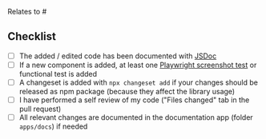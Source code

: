 <!-- Is your PR related to an issue? Then please link it via the "Relates to #" below. Else, remove it. -->

Relates to #

<!-- Briefly describe the changes of this PR. -->

## Checklist

<!-- If bullet points below do not apply to your changes (e.g. no documentation needed), just remove it. -->

- [ ] The added / edited code has been documented with [JSDoc](https://jsdoc.app/about-getting-started)
- [ ] If a new component is added, at least one [Playwright screenshot test](https://github.com/SchwarzIT/onyx/actions/workflows/playwright-screenshots.yml) or functional test is added
- [ ] A changeset is added with `npx changeset add` if your changes should be released as npm package (because they affect the library usage)
- [ ] I have performed a self review of my code ("Files changed" tab in the pull request)
- [ ] All relevant changes are documented in the documentation app (folder `apps/docs`) if needed
